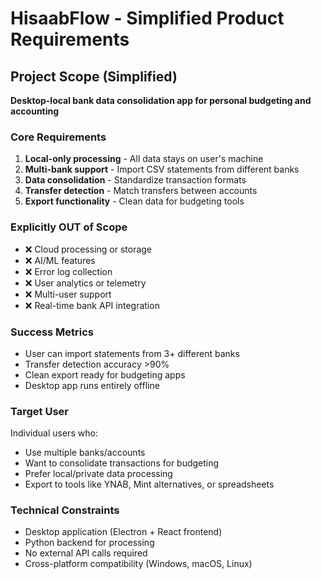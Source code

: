 # HisaabFlow - Simplified Product Requirements

## Project Scope (Simplified)
**Desktop-local bank data consolidation app for personal budgeting and accounting**

### Core Requirements
1. **Local-only processing** - All data stays on user's machine
2. **Multi-bank support** - Import CSV statements from different banks
3. **Data consolidation** - Standardize transaction formats
4. **Transfer detection** - Match transfers between accounts
5. **Export functionality** - Clean data for budgeting tools

### Explicitly OUT of Scope
- ❌ Cloud processing or storage
- ❌ AI/ML features  
- ❌ Error log collection
- ❌ User analytics or telemetry
- ❌ Multi-user support
- ❌ Real-time bank API integration

### Success Metrics
- User can import statements from 3+ different banks
- Transfer detection accuracy >90%
- Clean export ready for budgeting apps
- Desktop app runs entirely offline

### Target User
Individual users who:
- Use multiple banks/accounts
- Want to consolidate transactions for budgeting
- Prefer local/private data processing
- Export to tools like YNAB, Mint alternatives, or spreadsheets

### Technical Constraints
- Desktop application (Electron + React frontend)
- Python backend for processing
- No external API calls required
- Cross-platform compatibility (Windows, macOS, Linux)